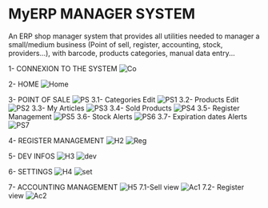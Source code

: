 # MyERP MANAGER SYSTEM
An ERP shop manager system that provides all utilities needed to manager a small/medium business (Point of sell, register, accounting, stock, providers...), with barcode, products categories, manual data entry...  

1- CONNEXION TO THE SYSTEM
![Co](https://user-images.githubusercontent.com/42687107/139700225-498195e6-a35f-411f-9e77-620690813dc4.png)

2- HOME
![Home](https://user-images.githubusercontent.com/42687107/139691897-2d7fb9ac-ad89-46dd-b68d-0d3d7f297aca.png)

3- POINT OF SALE
![PS](https://user-images.githubusercontent.com/42687107/139699174-fb1906ae-4f41-45e6-822e-0d7a6e8a83fe.png)
  3.1- Categories Edit
![PS1](https://user-images.githubusercontent.com/42687107/139701644-109b1af3-fab2-47b1-9064-d3a3bdbf55b8.png)
  3.2- Products Edit
![PS2](https://user-images.githubusercontent.com/42687107/139701648-78d2370e-41ab-4d48-bc8c-a3a7c6149074.png)
  3.3- My Articles
![PS3](https://user-images.githubusercontent.com/42687107/139701650-51e0a041-6df1-408d-a968-85d0b9c67cb4.png)
  3.4- Sold Products
![PS4](https://user-images.githubusercontent.com/42687107/139701653-45291af3-fd77-4de5-8c97-ae611f93d2bd.png)
  3.5- Register Management
![PS5](https://user-images.githubusercontent.com/42687107/139701655-d41b46ef-69dc-4541-8e72-7cc1b0e045a6.png)
  3.6- Stock Alerts
![PS6](https://user-images.githubusercontent.com/42687107/139701656-5bca6191-2f0d-4e8e-b2a7-e6f78587c22c.png)
  3.7- Expiration dates Alerts
![PS7](https://user-images.githubusercontent.com/42687107/139701658-4fa429ed-b200-498d-bdc1-3bda38058025.png)

4- REGISTER MANAGEMENT
![H2](https://user-images.githubusercontent.com/42687107/139702075-fb1e3d85-47e8-495b-a3f0-7a440326d868.png)
![Reg](https://user-images.githubusercontent.com/42687107/139700256-1928f9fb-10e3-4e5b-aa8b-63e224cc6de8.png)

5- DEV INFOS
![H3](https://user-images.githubusercontent.com/42687107/139702080-10432699-fef3-4e5a-a0c3-aad3a37e3802.png)
![dev](https://user-images.githubusercontent.com/42687107/139700264-38cbd50f-dfcc-4f67-b308-f8c11bdeaf3e.png)

6- SETTINGS
![H4](https://user-images.githubusercontent.com/42687107/139702082-8c8f2c74-661e-4412-a983-2a01f1cb17d0.png)
![set](https://user-images.githubusercontent.com/42687107/139700277-025e1e59-1ad7-4d9e-a42f-9d1ba9d29785.png)

7- ACCOUNTING MANAGEMENT
![H5](https://user-images.githubusercontent.com/42687107/139702448-491443ea-aad5-4959-bf34-b84dd0eeee2e.png)
7.1-Sell view
![Ac1](https://user-images.githubusercontent.com/42687107/139961510-7145397d-88d6-44b1-bb5a-b78cc11b1d57.png)
7.2- Register view
![Ac2](https://user-images.githubusercontent.com/42687107/139961545-670fc937-1b4b-40f4-a5d4-668ccf80f99e.png)

